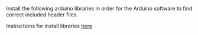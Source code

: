 Install the following arduino libraries in order for the Arduino software
to find correct included header files.

Instructions for install libraries [here](https://learn.sparkfun.com/tutorials/installing-an-arduino-library)
